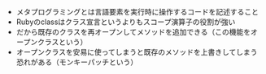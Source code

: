 - メタプログラミングとは言語要素を実行時に操作するコードを記述すること
- Rubyのclassはクラス宣言というよりもスコープ演算子の役割が強い
- だから既存のクラスを再オープンしてメソッドを追加できる（この機能をオープンクラスという）
- オープンクラスを安易に使ってしまうと既存のメソッドを上書きしてしまう恐れがある（モンキーパッチという）